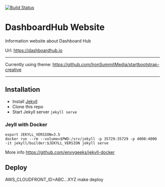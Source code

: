 [![Build Status](https://travis-ci.org/DashboardHub/Website.svg?branch=master)](https://travis-ci.org/DashboardHub/Website)

# DashboardHub Website

Information website about Dashboard Hub

Url: https://dashboardhub.io

---

Currently using theme: https://github.com/IronSummitMedia/startbootstrap-creative

---

## Installation

* Install [Jekyll](http://jekyllrb.com)
* Clone this repo
* Start Jekyll server `jekyll serve`

### Jeyll with Docker

```
export JEKYLL_VERSION=3.5
docker run --rm --volume=$PWD:/srv/jekyll -p 35729:35729 -p 4000:4000 -it jekyll/builder:$JEKYLL_VERSION jekyll serve
```

More info https://github.com/envygeeks/jekyll-docker

## Deploy

AWS_CLOUDFRONT_ID=ABC...XYZ make deploy
